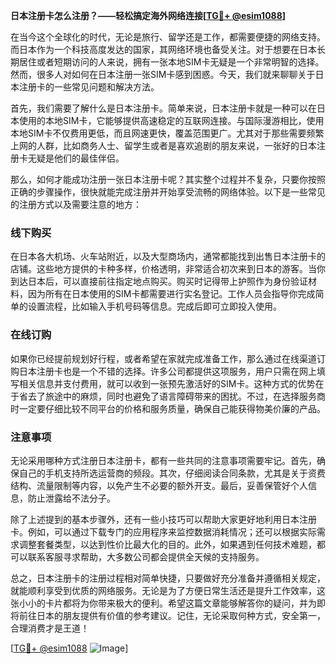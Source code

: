 **日本注册卡怎么注册？——轻松搞定海外网络连接[[TG💪+ @esim1088](https://t.me/s/esim1088)]**

在当今这个全球化的时代，无论是旅行、留学还是工作，都需要便捷的网络支持。而日本作为一个科技高度发达的国家，其网络环境也备受关注。对于想要在日本长期居住或者短期访问的人来说，拥有一张本地SIM卡无疑是一个非常明智的选择。然而，很多人对如何在日本注册一张SIM卡感到困惑。今天，我们就来聊聊关于日本注册卡的一些常见问题和解决方法。

首先，我们需要了解什么是日本注册卡。简单来说，日本注册卡就是一种可以在日本使用的本地SIM卡，它能够提供高速稳定的互联网连接。与国际漫游相比，使用本地SIM卡不仅费用更低，而且网速更快，覆盖范围更广。尤其对于那些需要频繁上网的人群，比如商务人士、留学生或者是喜欢追剧的朋友来说，一张好的日本注册卡无疑是他们的最佳伴侣。

那么，如何才能成功注册一张日本注册卡呢？其实整个过程并不复杂，只要你按照正确的步骤操作，很快就能完成注册并开始享受流畅的网络体验。以下是一些常见的注册方式以及需要注意的地方：

### 线下购买

在日本各大机场、火车站附近，以及大型商场内，通常都能找到出售日本注册卡的店铺。这些地方提供的卡种多样，价格透明，非常适合初次来到日本的游客。当你到达日本后，可以直接前往指定地点购买。购买时记得带上护照作为身份验证材料，因为所有在日本使用的SIM卡都需要进行实名登记。工作人员会指导你完成简单的设置流程，比如输入手机号码等信息。完成后即可立即投入使用。

### 在线订购

如果你已经提前规划好行程，或者希望在家就完成准备工作，那么通过在线渠道订购日本注册卡也是一个不错的选择。许多公司都提供这项服务，用户只需在网上填写相关信息并支付费用，就可以收到一张预先激活好的SIM卡。这种方式的优势在于省去了旅途中的麻烦，同时也避免了语言障碍带来的困扰。不过，在选择服务商时一定要仔细比较不同平台的价格和服务质量，确保自己能获得物美价廉的产品。

### 注意事项

无论采用哪种方式注册日本注册卡，都有一些共同的注意事项需要牢记。首先，确保自己的手机支持所选运营商的频段。其次，仔细阅读合同条款，尤其是关于资费结构、流量限制等内容，以免产生不必要的额外开支。最后，妥善保管好个人信息，防止泄露给不法分子。

除了上述提到的基本步骤外，还有一些小技巧可以帮助大家更好地利用日本注册卡。例如，可以通过下载专门的应用程序来监控数据消耗情况；还可以根据实际需求调整套餐类型，以达到性价比最大化的目的。此外，如果遇到任何技术难题，都可以联系客服寻求帮助，大多数公司都会提供全天候的支持服务。

总之，日本注册卡的注册过程相对简单快捷，只要做好充分准备并遵循相关规定，就能顺利享受到优质的网络服务。无论是为了方便日常生活还是提升工作效率，这张小小的卡片都将为你带来极大的便利。希望这篇文章能够解答你的疑问，并为即将前往日本的朋友提供有价值的参考建议。记住，无论采取何种方式，安全第一，合理消费才是王道！

[[TG💪+ @esim1088](https://t.me/s/esim1088) ![Image](https://i.postimg.cc/4NQfJmqS/Snipaste-2025-05-13-00-14-12.png)]